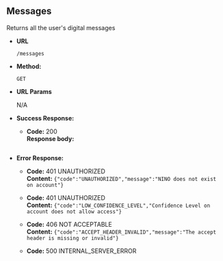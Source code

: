 Messages
----
  Returns all the user's digital messages

* **URL**

  `/messages`

* **Method:**

  `GET`

*  **URL Params**

   N/A

* **Success Response:**

  * **Code:** 200 <br />
    **Response body:**

```json

```

* **Error Response:**

  * **Code:** 401 UNAUTHORIZED <br />
    **Content:** `{"code":"UNAUTHORIZED","message":"NINO does not exist on account"}`

  * **Code:** 401 UNAUTHORIZED <br />
    **Content:** `{"code":"LOW_CONFIDENCE_LEVEL","Confidence Level on account does not allow access"}`

  * **Code:** 406 NOT ACCEPTABLE <br />
    **Content:** `{"code":"ACCEPT_HEADER_INVALID","message":"The accept header is missing or invalid"}`

  * **Code:** 500 INTERNAL_SERVER_ERROR <br />


